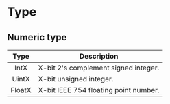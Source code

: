 # Type

## Numeric type

| Type   | Description                           |
|:------:|---------------------------------------|
| IntX   | X-bit 2's complement signed integer.  |
| UintX  | X-bit unsigned integer.               |
| FloatX | X-bit IEEE 754 floating point number. |
